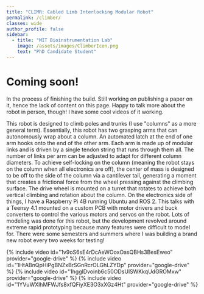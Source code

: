 ```yaml
---
title: "CLIMR: Cabled Limb Interlocking Modular Robot"
permalink: /climber/
classes: wide
author_profile: false
sidebar:
  - title: "MIT Bioinstrumentation Lab"
    image: /assets/images/ClimberIcon.png
    text: "PhD Candidate Student"
---
```

# Coming soon!

In the process of finishing the build. Still working on publishing a paper on it, hence the lack of content on this page. Happy to talk more about the robot in person, though! I have some cool videos of it working. 

This robot is designed to climb poles and trunks (I use "columns" as a more general term). Essentially, this robot has two grasping arms that can autonomously wrap about a column. An automated latch at the end of one arm hooks onto the end of the other arm. Each arm is made up of modular links and is driven by a single tendon string that runs through them all. The number of links per arm can be adjusted to adapt for different column diameters. To achieve self-locking on the column (meaning the robot stays on the column when all electronics are off), the center of mass is designed to be off to the side of the column via a cantilever tail, generating a moment that creates a frictional force from the wheel pressing against the climbing surface. The drive wheel is mounted on a turret that rotates to achieve both vertical climbing and rotation about the column. On the electronics side of things, I have a Raspberry Pi 4B running Ubuntu and ROS 2. This talks with a Teensy 4.1 mounted on a custom PCB with motor drivers and buck converters to control the various motors and servos on the robot. Lots of modeling was done for this robot, but the development revolved around extreme rapid prototyping because many features were difficult to model for. There were some semesters and summers where I was building a brand new robot every two weeks for testing!

{% include video id="1v9oS6sE4rDcAeWOoxOasQBHs3BesEweo" provider="google-drive" %}
{% include video id="1HtABnQpHiPgBNZxBrSGnRcrOLGhLZYDp" provider="google-drive" %}
{% include video id="1hgglDvoinb6c50ODsUlSWKkqUdGROMxw" provider="google-drive" %}
{% include video id="1YVuWXlhMFWJfs8xfQFiyXE3O3xXGz4Ht" provider="google-drive" %}